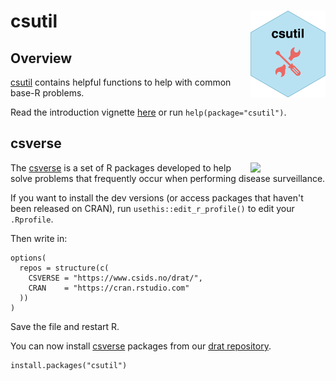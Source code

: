 # csutil <a href="https://www.csids.no/csutil/"><img src="man/figures/logo.png" align="right" width="120" /></a>

## Overview 

[csutil](https://www.csids.no/csutil/) contains helpful functions to help with common base-R problems.

Read the introduction vignette [here](https://www.csids.no/csutil/articles/csutil.html) or run `help(package="csutil")`.

## csverse

<a href="https://www.csids.no/packages.html"><img src="https://www.csids.no/packages/csverse.png" align="right" width="120" /></a>

The [csverse](https://www.csids.no/packages.html) is a set of R packages developed to help solve problems that frequently occur when performing disease surveillance.

If you want to install the dev versions (or access packages that haven't been released on CRAN), run `usethis::edit_r_profile()` to edit your `.Rprofile`. 

Then write in:

```
options(
  repos = structure(c(
    CSVERSE = "https://www.csids.no/drat/",
    CRAN    = "https://cran.rstudio.com"
  ))
)
```

Save the file and restart R.

You can now install [csverse](https://www.csids.no/packages.html) packages from our [drat repository](https://www.csids.no/drat/).

```
install.packages("csutil")
```
